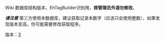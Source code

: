 ﻿Wiki 数据库结构版本，EhTagBuilder识别用，**除管理员外请勿修改**。

***请注意*** 第三方使用本数据库，建议获取记录本数字（应该只会使用整数），如果发现版本变高，你可能需要修改获取程序。

版本：<a href="wiki-version">3</a>
